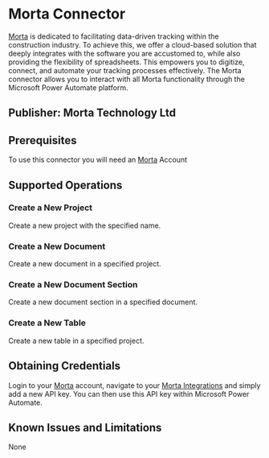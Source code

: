 # Morta Connector

[Morta](https://morta.io/) is dedicated to facilitating data-driven tracking within the construction industry. To achieve this, we offer a cloud-based solution that deeply integrates with the software you are accustomed to, while also providing the flexibility of spreadsheets. This empowers you to digitize, connect, and automate your tracking processes effectively. The Morta connector allows you to interact with all Morta functionality through the Microsoft Power Automate platform.

## Publisher: Morta Technology Ltd

## Prerequisites

To use this connector you will need an [Morta](https://morta.io/) Account

## Supported Operations

### Create a New Project

Create a new project with the specified name.

### Create a New Document

Create a new document in a specified project.

### Create a New Document Section

Create a new document section in a specified document.

### Create a New Table

Create a new table in a specified project.

## Obtaining Credentials

Login to your [Morta](https://app.morta.io/signin) account, navigate to your [Morta Integrations](https://app.morta.io/settings/integrations) and simply add a new API key. You can then use this API key within Microsoft Power Automate.

## Known Issues and Limitations

None
